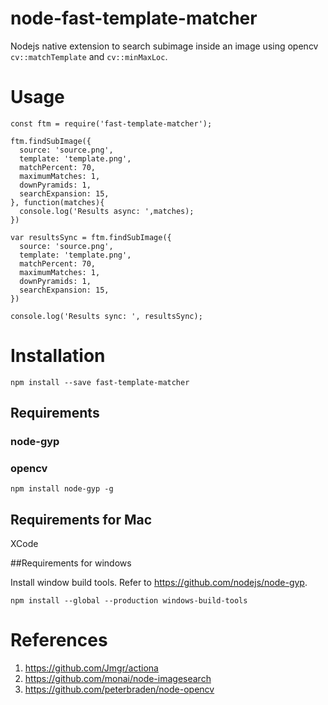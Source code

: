 # node-fast-template-matcher

Nodejs native extension to search subimage inside an image using opencv `cv::matchTemplate` and `cv::minMaxLoc`.

# Usage

```
const ftm = require('fast-template-matcher');

ftm.findSubImage({
  source: 'source.png',
  template: 'template.png',
  matchPercent: 70,
  maximumMatches: 1,
  downPyramids: 1,
  searchExpansion: 15,
}, function(matches){
  console.log('Results async: ',matches);
})

var resultsSync = ftm.findSubImage({
  source: 'source.png',
  template: 'template.png',
  matchPercent: 70,
  maximumMatches: 1,
  downPyramids: 1,
  searchExpansion: 15,
})

console.log('Results sync: ', resultsSync);

```

# Installation

```
npm install --save fast-template-matcher
```

## Requirements

### node-gyp

### opencv

```
npm install node-gyp -g
```

## Requirements for Mac

XCode

##Requirements for windows

Install window build tools. Refer to https://github.com/nodejs/node-gyp.

```
npm install --global --production windows-build-tools
```


# References

1. https://github.com/Jmgr/actiona
2. https://github.com/monai/node-imagesearch
3. https://github.com/peterbraden/node-opencv
